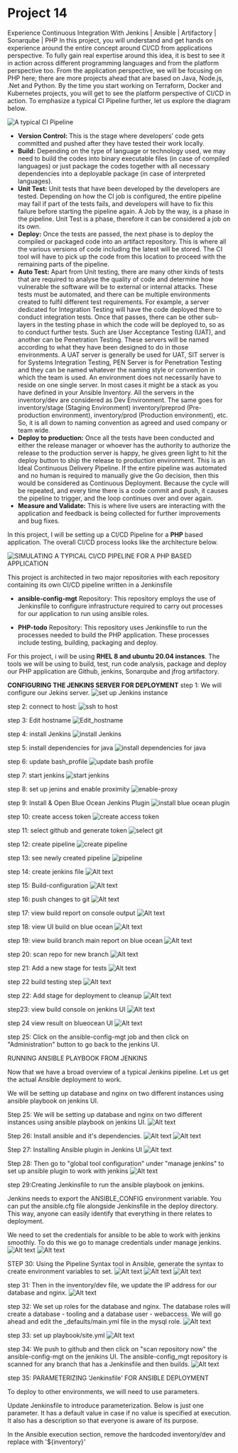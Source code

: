 # Project 14
Experience Continuous Integration With Jenkins | Ansible | Artifactory | Sonarqube | PHP
In this project, you will understand and get hands on experience around the entire concept around CI/CD from applications perspective. To fully gain real expertise around this idea, it is best to see it in action across different programming languages and from the platform perspective too. From the application perspective, we will be focusing on PHP here; there are more projects ahead that are based on Java, Node.js, .Net and Python. By the time you start working on Terraform, Docker and Kubernetes projects, you will get to see the platform perspective of CI/CD in action.
To emphasize a typical CI Pipeline further, let us explore the diagram below.

![A typical CI Pipeline](<Images_P14/A_typical_CI_Pipeline .png>)

- __Version Control:__ This is the stage where developers’ code gets committed and pushed after they have tested their work locally.
- __Build:__ Depending on the type of language or technology used, we may need to build the codes into binary executable files (in case of compiled languages) or just package the codes together with all necessary dependencies into a deployable package (in case of interpreted languages).
- __Unit Test:__ Unit tests that have been developed by the developers are tested. Depending on how the CI job is configured, the entire pipeline may fail if part of the tests fails, and developers will have to fix this failure before starting the pipeline again. A Job by the way, is a phase in the pipeline. Unit Test is a phase, therefore it can be considered a job on its own.
- __Deploy:__ Once the tests are passed, the next phase is to deploy the compiled or packaged code into an artifact repository. This is where all the various versions of code including the latest will be stored. The CI tool will have to pick up the code from this location to proceed with the remaining parts of the pipeline.
- __Auto Test:__ Apart from Unit testing, there are many other kinds of tests that are required to analyse the quality of code and determine how vulnerable the software will be to external or internal attacks. These tests must be automated, and there can be multiple environments created to fulfil different test requirements. For example, a server dedicated for Integration Testing will have the code deployed there to conduct integration tests. Once that passes, there can be other sub-layers in the testing phase in which the code will be deployed to, so as to conduct further tests. Such are User Acceptance Testing (UAT), and another can be Penetration Testing. These servers will be named according to what they have been designed to do in those environments. A UAT server is generally be used for UAT, SIT server is for Systems Integration Testing, PEN Server is for Penetration Testing and they can be named whatever the naming style or convention in which the team is used. An environment does not necessarily have to reside on one single server. In most cases it might be a stack as you have defined in your Ansible Inventory. All the servers in the inventory/dev are considered as Dev Environment. The same goes for inventory/stage (Staging Environment) inventory/preprod (Pre-production environment), inventory/prod (Production environment), etc. So, it is all down to naming convention as agreed and used company or team wide.
- __Deploy to production:__ Once all the tests have been conducted and either the release manager or whoever has the authority to authorize the release to the production server is happy, he gives green light to hit the deploy button to ship the release to production environment. This is an Ideal Continuous Delivery Pipeline. If the entire pipeline was automated and no human is required to manually give the Go decision, then this would be considered as Continuous Deployment. Because the cycle will be repeated, and every time there is a code commit and push, it causes the pipeline to trigger, and the loop continues over and over again.
- __Measure and Validate:__ This is where live users are interacting with the application and feedback is being collected for further improvements and bug fixes. 

In this project, I will be setting up a CI/CD Pipeline for a __PHP__ based application. The overall CI/CD process looks like the architecture below.

![SIMULATING A TYPICAL CI/CD PIPELINE FOR A PHP BASED APPLICATION](Images_P14/Project_goal_simulate.png)

This project is architected in two major repositories with each repository containing its own CI/CD pipeline written in a Jenkinsfile

- __ansible-config-mgt__ Repository: This repository employs the use of Jenkinsfile to configure infrastructure required to carry out processes for our application to run using ansible roles.

- __PHP-todo__ Repository: This repository uses Jenkinsfile to run the processes needed to build the PHP application. These processes include testing, building, packaging and deploy.
  
For this project, i will be using __RHEL 8 and ubuntu 20.04 instances__. The tools we will be using to build, test, run code analysis, package and deploy our PHP application are Github, jenkins, Sonarqube and jfrog artifactory.

__CONFIGURING THE JENKINS SERVER FOR DEPLOYMENT__
step 1: We will configure our Jekins server.
![set up Jenkins instance](Images_P14/set-up-jenkins-instance.png)

step 2: connect to host:
![ ssh to host](Images_P14/connect-to-host.png)

step 3: Edit hostname
![Edit_hostname](Images_P14/edit_hostname.png)

step 4: install Jenkins
![install Jenkins](Images_P14/install-jenkins.png)

step 5: install dependencies for java
![install dependencies for java](Images_P14/install-dependencies-for-Java.png)

step 6: update bash_profile
![update bash profile](Images_P14/update-bash-profile.png)
 
 step 7: start jenkins
 ![start jenkins](Images_P14/start-jenkins.png)

 step 8: set up jenins and enable proximity
 ![enable-proxy](Images_P14/enable-proxy-compatibility.png)

 step 9: Install & Open Blue Ocean Jenkins Plugin
 ![install blue ocean plugin](Images_P14/install-blue-ocean-plugin.png)

 step 10: create access token
 ![create access token](Images_P14/1create-access-token.png)

 step 11: select github and generate token
 ![select git](Images_P14/2create-an-access-token.png)

 step 12: create pipeline
 ![create pipeline](Images_P14/3create-pipeline.png)

 step 13: see newly created pipeline
 ![pipeline](Images_P14/newly-created-pipeline.png)

 step 14: create jenkins file
![Alt text](Images_P14/create-jenkins-file.png)

 step 15: Build-configuration 
![Alt text](Images_P14/build-configuration.png)

 step 16: push changes to git
![Alt text](Images_P14/push-changes.png)
 
 step 17: view build report on console output
![Alt text](Images_P14/console-output.png)

 step 18: view UI build on blue ocean
![Alt text](Images_P14/triggering-build-from-blueocean.png)

 step 19: view build branch main report on blue ocean
![Alt text](Images_P14/buildonbranchmain.png)
 
 step 20: scan repo for new branch 
 ![Alt text](Images_P14/scan-repo-for-newbranchcreated.png)

 step 21: Add a new stage for tests
![Alt text](Images_P14/add-testing-step1.png)

 step 22 build testing step
 ![Alt text](Images_P14/new-testing-step.png)

 step 22: Add stage for deployment to cleanup
 ![Alt text](Images_P14/add-stage-for-deploytocleanup.png)

 step23: view build console on jenkins UI
![Alt text](Images_P14/packagetodeploytocleanup1.png)

step 24 view result on blueocean UI
![Alt text](Images_P14/packagetodeploytocleanup2.png)

step 25: 
Click on the ansible-config-mgt job and then click on "Administration" button to go back to the jenkins UI.

RUNNING ANSIBLE PLAYBOOK FROM JENKINS

Now that we have a broad overview of a typical Jenkins pipeline. Let us get the actual Ansible deployment to work.

We will be setting up database and nginx on two different instances using ansible playbook on jenkins UI.

Step 25: We will be setting up database and nginx on two different instances using ansible playbook on jenkins UI.
![Alt text](Images_P14/start-nginx-db-todo-instance.png)

Step 26: Install ansible and it's dependencies.
![Alt text](Images_P14/install-ansible.png)
![Alt text](Images_P14/install-ansible-dependencies.png)

Step 27: Installing Ansible plugin in Jenkins UI
![Alt text](Images_P14/install-ansible-plugin-on-jenkins.png)

Step  28: Then go to "global tool configuration" under "manage jenkins" to set up ansible plugin to work with jenkins
![Alt text](Images_P14/ansible-installation.png)

step 29:Creating Jenkinsfile to run the ansible playbook on jenkins.

Jenkins needs to export the ANSIBLE_CONFIG environment variable. You can put the ansible.cfg file alongside Jenkinsfile in the deploy directory. This way, anyone can easily identify that everything in there relates to deployment.

We need to set the credentials for ansible to be able to work with jenkins smoothly. To do this we go to manage credentials under manage jenkins.
![Alt text](Images_P14/set-up-ansible-credentials.png)
![Alt text](Images_P14/addsshprivatekey.png)

STEP 30: Using the Pipeline Syntax tool in Ansible, generate the syntax to create environment variables to set.
![Alt text](Images_P14/snippet-generator.png)
![Alt text](Images_P14/generate-pipeline-script.png)
![Alt text](Images_P14/pipeline-script.png)

step 31:
Then in the inventory/dev file, we update the IP address for our database and nginx.
![Alt text](Images_P14/update-dev-inventory-file-with-ip-address.png)

step 32:
We set up roles for the database and nginx. The database roles will create a database - tooling and a database user - webaccess. We will go ahead and edit the _defaults/main.yml file in the mysql role.
![Alt text](Images_P14/set-up-roles-for-dbmysql.png)

step 33: set up playbook/site.yml
![Alt text](Images_P14/playbook-setup.png)

step 34: We push to github and then click on "scan repository now" the ansible-config-mgt on the jenikins UI. The ansible-config_mgt repository is scanned for any branch that has a Jenkinsfile and then builds.
![Alt text](Images_P14/Ansible-build-success1.png)

step 35: PARAMETERIZING 'Jenkinsfile' FOR ANSIBLE DEPLOYMENT

To deploy to other environments, we will need to use parameters.

Update Jenkinsfile to introduce parameterization. Below is just one parameter. It has a default value in case if no value is specified at execution. It also has a description so that everyone is aware of its purpose.


In the Ansible execution section, remove the hardcoded inventory/dev and replace with '${inventory}'

